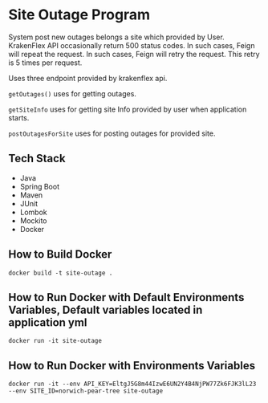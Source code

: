 # Site Outage Program
System post new outages belongs a site which provided by User. KrakenFlex API occasionally return 500 status codes. In such cases, Feign will repeat the request. In such cases, Feign will retry the request. This retry is 5 times per request.

Uses three endpoint provided by krakenflex api.

`getOutages()` uses for getting outages.

`getSiteInfo` uses for getting site Info provided by user when application starts.

`postOutagesForSite` uses for posting outages for provided site.

## Tech Stack
* Java
* Spring Boot
* Maven
* JUnit
* Lombok
* Mockito
* Docker


## How to Build Docker
`docker build -t site-outage .`

## How to Run Docker with Default Environments Variables, Default variables located in application yml
`docker run -it site-outage`

## How to Run Docker with Environments Variables
`docker run -it --env API_KEY=EltgJ5G8m44IzwE6UN2Y4B4NjPW77Zk6FJK3lL23 --env SITE_ID=norwich-pear-tree site-outage
`

